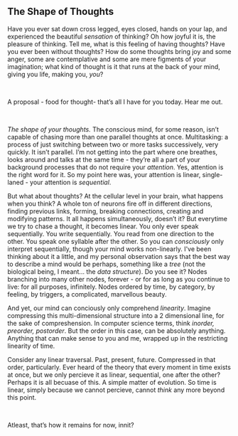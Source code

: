 ## The Shape of Thoughts

Have you ever sat down cross legged, eyes closed, hands on your lap, and experienced the beautiful *sensation* of thinking? Oh how joyful it is, the pleasure of thinking. Tell me, what is this feeling of having thoughts? Have you ever been without thoughts? How do some thoughts bring joy and some anger, some are contemplative and some are mere figments of your imagination; what kind of thought is it that runs at the back of your mind, giving you life, making you, *you*? 

<br>

A proposal - food for thought- that’s all I have for you today. Hear me out.

<br>

*The shape of your thoughts.*
The conscious mind, for some reason, isn’t capable of chasing more than one parallel thoughts at once. Multitasking: a process of just switching between two or more tasks successively, very quickly. It isn’t parallel. I’m not getting into the part where one breathes, looks around and talks at the same time - they’re all a part of your background processes that do not require your *attention*. Yes, attention is the right word for it. So my point here was, your attention is linear, single-laned - your attention is *sequential*.


But what about thoughts? At the cellular level in your brain, what happens when you think? A whole ton of neurons fire off in different directions, finding previous links, forming, breaking connections, creating and modifying patterns. It all happens simultaneously, doesn’t it? But everytime we try to chase a thought, it becomes linear. You only ever speak sequentially. You write sequentially. You read from one direction to the other. You speak one syllable after the other. So you can *consciously* only interpret sequentially, though your mind works non-linearly. I've been thinking about it a little, and my personal observation says that the best way to describe a mind would be perhaps, something like a *tree* (not the biological being, I meant... the *data structure*). Do you see it? Nodes branching into many other nodes, forever - or for as long as you continue to live: for all purposes, infinitely. Nodes ordered by time, by category, by feeling, by triggers, a complicated, marvellous beauty.

And yet, our mind can conciously only comprehend *linearity*. Imagine compressing this multi-dimensional structure into a 2 dimensional line, for the sake of compreshension. In computer science terms, think *inorder, preorder, postorder*. But the order in this case, can be absolutely anything. Anything that can make sense to you and me, wrapped up in the restricting linearity of time.

Consider any linear traversal. Past, present, future. Compressed in that order, particularly. Ever heard of the theory that every moment in time exists at once, but we only percieve it as linear, sequential, one after the other? Perhaps it is all becuase of this. A simple matter of evolution. So time is linear, simply because we cannot percieve, cannot *think* any more beyond this point. 

<br>

Atleast, that’s how it remains for now, innit?
